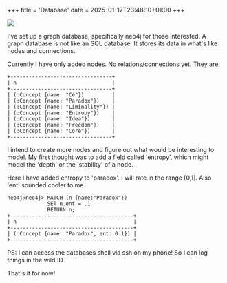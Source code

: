 +++
title = 'Database'
date = 2025-01-17T23:48:10+01:00
+++

![](./shader.png)


I've set up a graph database, specifically neo4j for those interested. A graph database is not like an SQL database. It stores its data in what's like nodes and connections.

Currently I have only added nodes. No relations/connections yet. They are:

```
+---------------------------------+
| n                               |
+---------------------------------+
| (:Concept {name: "Cé"})         |
| (:Concept {name: "Paradox"})    |
| (:Concept {name: "Liminality"}) |
| (:Concept {name: "Entropy"})    |
| (:Concept {name: "Idea"})       |
| (:Concept {name: "Freedom"})    |
| (:Concept {name: "Core"})       |
+---------------------------------+
```

I intend to create more nodes and figure out what would be interesting to model. My first thought was to add a field called 'entropy', which might model the 'depth' or the 'stability' of a node.

Here I have added entropy to 'paradox'. I will rate in the range [0,1]. Also 'ent' sounded cooler to me.
```
neo4j@neo4j> MATCH (n {name:"Paradox"})
             SET n.ent = .1
             RETURN n;
+----------------------------------------+
| n                                      |
+----------------------------------------+
| (:Concept {name: "Paradox", ent: 0.1}) |
+----------------------------------------+
```

PS: I can access the databases shell via ssh on my phone! So I can log things in the wild :D

That's it for now!
